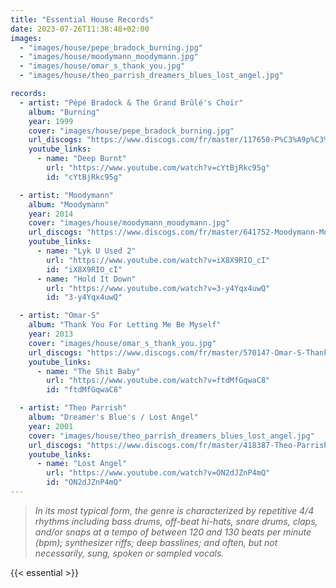 ```yaml
---
title: "Essential House Records"
date: 2023-07-26T11:38:48+02:00
images:
  - "images/house/pepe_bradock_burning.jpg"
  - "images/house/moodymann_moodymann.jpg"
  - "images/house/omar_s_thank_you.jpg"
  - "images/house/theo_parrish_dreamers_blues_lost_angel.jpg"

records:
  - artist: "Pépé Bradock & The Grand Brûlé's Choir"
    album: "Burning"
    year: 1999
    cover: "images/house/pepe_bradock_burning.jpg"
    url_discogs: "https://www.discogs.com/fr/master/117650-P%C3%A9p%C3%A9-Bradock-The-Grand-Br%C3%BBl%C3%A9s-Choir-Burning"
    youtube_links:
      - name: "Deep Burnt"
        url: "https://www.youtube.com/watch?v=cYtBjRkc95g"
        id: "cYtBjRkc95g"

  - artist: "Moodymann"
    album: "Moodymann"
    year: 2014
    cover: "images/house/moodymann_moodymann.jpg"
    url_discogs: "https://www.discogs.com/fr/master/641752-Moodymann-Moodymann"
    youtube_links:
      - name: "Lyk U Used 2"
        url: "https://www.youtube.com/watch?v=iX8X9RIO_cI"
        id: "iX8X9RIO_cI"
      - name: "Hold It Down"
        url: "https://www.youtube.com/watch?v=3-y4Yqx4uwQ"
        id: "3-y4Yqx4uwQ"

  - artist: "Omar-S"
    album: "Thank You For Letting Me Be Myself"
    year: 2013
    cover: "images/house/omar_s_thank_you.jpg"
    url_discogs: "https://www.discogs.com/fr/master/570147-Omar-S-Thank-You-For-Letting-Me-Be-Myself"
    youtube_links:
      - name: "The Shit Baby"
        url: "https://www.youtube.com/watch?v=ftdMfGqwaC8"
        id: "ftdMfGqwaC8"

  - artist: "Theo Parrish"
    album: "Dreamer's Blue's / Lost Angel"
    year: 2001
    cover: "images/house/theo_parrish_dreamers_blues_lost_angel.jpg"
    url_discogs: "https://www.discogs.com/fr/master/418387-Theo-Parrish-Dreamers-Blues-Lost-Angel"
    youtube_links:
      - name: "Lost Angel"
        url: "https://www.youtube.com/watch?v=ON2dJZnP4mQ"
        id: "ON2dJZnP4mQ"
---
```


> *In its most typical form, the genre is characterized by repetitive 4/4 rhythms including bass drums, off-beat hi-hats, snare drums, claps, and/or snaps at a tempo of between 120 and 130 beats per minute (bpm); synthesizer riffs; deep basslines; and often, but not necessarily, sung, spoken or sampled vocals.*

{{< essential >}}